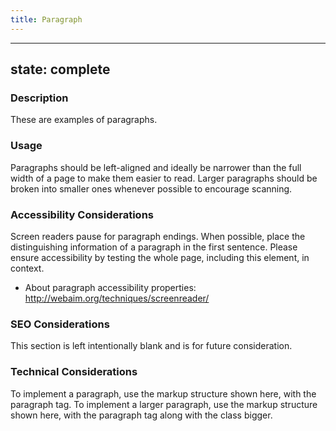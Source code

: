 ```yaml
---
title: Paragraph
---
```


---
state: complete
---

### Description
These are examples of paragraphs.

### Usage
Paragraphs should be left-aligned and ideally be narrower than the full width of a page to make them easier to read. Larger paragraphs should be broken into smaller ones whenever possible to encourage scanning.

### Accessibility Considerations
Screen readers pause for paragraph endings. When possible, place the distinguishing information of a paragraph in the first sentence. Please ensure accessibility by testing the whole page, including this element, in context.

* About paragraph accessibility properties: http://webaim.org/techniques/screenreader/


### SEO Considerations
This section is left intentionally blank and is for future consideration.

### Technical Considerations
To implement a paragraph, use the markup structure shown here, with the paragraph tag.
To implement a larger paragraph, use the markup structure shown here, with the paragraph tag along with the class bigger.
